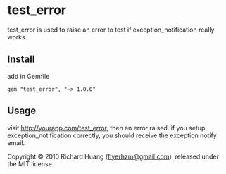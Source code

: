 test_error
==========

test_error is used to raise an error to test if exception_notification really works.

Install
-------

add in Gemfile

    gem "test_error", "~> 1.0.0"

Usage
-----

visit http://yourapp.com/test_error, then an error raised.
if you setup exception_notification correctly, you should receive the exception notify email.


Copyright © 2010 Richard Huang (flyerhzm@gmail.com), released under the MIT license


